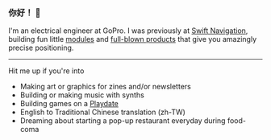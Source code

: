 ### 你好！ 👋

I'm an electrical engineer at GoPro. I was previously at [Swift Navigation](https://www.swiftnav.com), building fun little [modules](https://www.swiftnav.com/precision-gnss-module) and [full-blown products](https://www.swiftnav.com/piksi-multi) that give you amazingly precise positioning.

---

Hit me up if you're into
- Making art or graphics for zines and/or newsletters
- Building or making music with synths
- Building games on a [Playdate](https://play.date)
- English to Traditional Chinese translation (zh-TW)
- Dreaming about starting a pop-up restaurant everyday during food-coma


<!--
**acer/acer** is a ✨ _special_ ✨ repository because its `README.md` (this file) appears on your GitHub profile.

Here are some ideas to get you started:

- 🔭 I’m currently working on ...
- 🌱 I’m currently learning ...
- 👯 I’m looking to collaborate on ...
- 🤔 I’m looking for help with ...
- 💬 Ask me about ...
- 📫 How to reach me: ...
- 😄 Pronouns: ...
- ⚡ Fun fact: ...

-->
